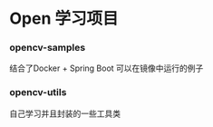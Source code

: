 # Open 学习项目

### opencv-samples

结合了Docker + Spring Boot 可以在镜像中运行的例子

### opencv-utils

自己学习并且封装的一些工具类